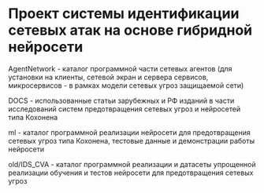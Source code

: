 # Проект системы идентификации сетевых атак на основе гибридной нейросети

AgentNetwork - каталог программной части сетевых агентов (для установки на клиенты, сетевой экран и сервера сервисов, микросервисов - в рамках модели сетевых угроз защищаемой сети)

DOCS - использованные статьи зарубежных и РФ изданий в части исследований систем предотвращения сетевых угроз и нейросетей типа Кохонена

ml - каталог программной реализации нейросети для предотвращения сетевых угроз типа Кохонена, тестовые данные и демонстрации работы нейросети

old/IDS_CVA - каталог программной реализации и датасеты упрощенной реализации обучения и тестов нейросети для предотвращения сетевых угроз